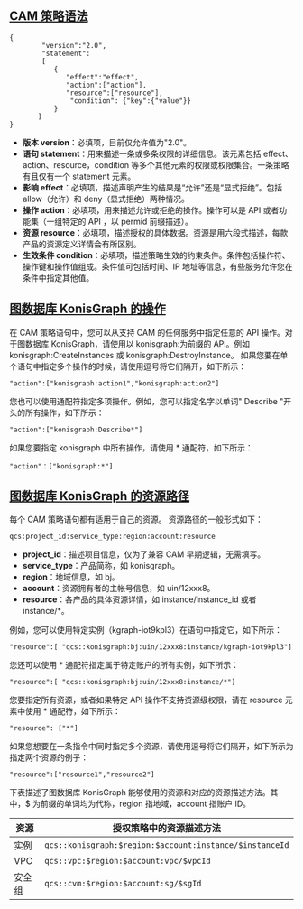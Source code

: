 ## [CAM 策略语法](id:yufa)
```
{     
        "version":"2.0", 
        "statement": 
        [ 
           { 
              "effect":"effect", 
              "action":["action"], 
              "resource":["resource"], 
               "condition": {"key":{"value"}} 
           } 
       ] 
}
```

- **版本 version**：必填项，目前仅允许值为"2.0"。
- **语句 statement**：用来描述一条或多条权限的详细信息。该元素包括 effect、action、resource，condition 等多个其他元素的权限或权限集合。一条策略有且仅有一个 statement 元素。
 - **影响 effect**：必填项，描述声明产生的结果是“允许”还是“显式拒绝”。包括 allow（允许）和 deny（显式拒绝）两种情况。
 - **操作 action**：必填项，用来描述允许或拒绝的操作。操作可以是 API 或者功能集（一组特定的 API ，以 permid 前缀描述）。
 - **资源 resource**：必填项，描述授权的具体数据。资源是用六段式描述，每款产品的资源定义详情会有所区别。
 - **生效条件 condition**：必填项，描述策略生效的约束条件。条件包括操作符、操作键和操作值组成。条件值可包括时间、IP 地址等信息，有些服务允许您在条件中指定其他值。

## [图数据库 KonisGraph 的操作](id:cz)
在 CAM 策略语句中，您可以从支持 CAM 的任何服务中指定任意的 API 操作。对于图数据库 KonisGraph，请使用以 konisgraph:为前缀的 API。例如 konisgraph:CreateInstances 或 konisgraph:DestroyInstance。
如果您要在单个语句中指定多个操作的时候，请使用逗号将它们隔开，如下所示：
```
"action":["konisgraph:action1","konisgraph:action2"]
```

您也可以使用通配符指定多项操作。例如，您可以指定名字以单词" Describe "开头的所有操作，如下所示：
```
"action":["konisgraph:Describe*"]
```

如果您要指定 konisgraph 中所有操作，请使用 * 通配符，如下所示：
```
"action"：["konisgraph:*"]
```

## [图数据库 KonisGraph 的资源路径](id:zylj)
每个 CAM 策略语句都有适用于自己的资源。
资源路径的一般形式如下：
```
qcs:project_id:service_type:region:account:resource
```

- **project_id**：描述项目信息，仅为了兼容 CAM 早期逻辑，无需填写。
- **service_type**：产品简称，如 konisgraph。
- **region**：地域信息，如 bj。
- **account**：资源拥有者的主帐号信息，如 uin/12xxx8。
- **resource**：各产品的具体资源详情，如 instance/instance_id 或者 instance/*。

例如，您可以使用特定实例（kgraph-iot9kpl3）在语句中指定它，如下所示：
```
"resource":[ "qcs::konisgraph:bj:uin/12xxx8:instance/kgraph-iot9kpl3"]
```

您还可以使用 * 通配符指定属于特定账户的所有实例，如下所示：
```
"resource":[ "qcs::konisgraph:bj:uin/12xxx8:instance/*"]
```

您要指定所有资源，或者如果特定 API 操作不支持资源级权限，请在 resource 元素中使用 * 通配符，如下所示：
```
"resource": ["*"]
```

如果您想要在一条指令中同时指定多个资源，请使用逗号将它们隔开，如下所示为指定两个资源的例子：
```
"resource":["resource1","resource2"]
```

下表描述了图数据库 KonisGraph 能够使用的资源和对应的资源描述方法。其中，$ 为前缀的单词均为代称，region 指地域，account 指账户 ID。

| 资源   | 授权策略中的资源描述方法                         |
| ------ | ------------------------------------------------ |
| 实例   | `qcs::konisgraph:$region:$account:instance/$instanceId` |
| VPC    | `qcs::vpc:$region:$account:vpc/$vpcId`             |
| 安全组 | `qcs::cvm:$region:$account:sg/$sgId`               |



